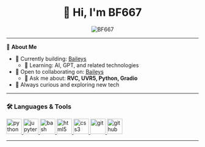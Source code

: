 <h1 align="center">👋 Hi, I'm BF667</h1>

<p align="center">
  <img src="https://komarev.com/ghpvc/?username=BF667&label=Profile%20Views&color=0e75b6&style=flat" alt="BF667"/>
</p>

---

🌟 **About Me**

- 🔭 Currently building: [Baileys](https://github.com/BF667/Baileys)
  - 🌱 Learning: AI, GPT, and related technologies
- 🤝 Open to collaborating on: [Baileys](https://github.com/BF667/Baileys)
  - 💬 Ask me about: **RVC, UVR5, Python, Gradio**
- 🚀 Always curious and exploring new tech

---

<h3 align="left">🛠️ Languages & Tools</h3>
<p align="left">
  <a href="https://www.python.org" target="_blank" rel="noreferrer">
    <img src="https://cdn.jsdelivr.net/gh/devicons/devicon@latest/icons/python/python-original.svg" alt="python" width="40" height="40"/>
  </a>
  <a href="https://jupyter.org/" target="_blank" rel="noreferrer">
    <img src="https://cdn.jsdelivr.net/gh/devicons/devicon@latest/icons/jupyter/jupyter-original-wordmark.svg" alt="jupyter" width="40" height="40"/>
  </a>
  <a href="https://www.gnu.org/software/bash/" target="_blank" rel="noreferrer">
    <img src="https://cdn.jsdelivr.net/gh/devicons/devicon@latest/icons/bash/bash-original.svg" alt="bash" width="40" height="40"/>
  </a>
  <a href="https://www.w3.org/html/" target="_blank" rel="noreferrer">
    <img src="https://cdn.jsdelivr.net/gh/devicons/devicon@latest/icons/html5/html5-original-wordmark.svg" alt="html5" width="40" height="40"/>
  </a>
  <a href="https://www.w3schools.com/css/" target="_blank" rel="noreferrer">
    <img src="https://cdn.jsdelivr.net/gh/devicons/devicon@latest/icons/css3/css3-original-wordmark.svg" alt="css3" width="40" height="40"/>
  </a>
  <a href="https://git-scm.com/" target="_blank" rel="noreferrer">
    <img src="https://cdn.jsdelivr.net/gh/devicons/devicon@latest/icons/git/git-original.svg" alt="git" width="40" height="40"/>
  </a>
  <a href="https://github.com/" target="_blank" rel="noreferrer">
    <img src="https://cdn.jsdelivr.net/gh/devicons/devicon@latest/icons/github/github-original.svg" alt="github" width="40" height="40"/>
  </a>
</p>

---

<!--
**BF667/BF667** is a ✨ special ✨ repository because its `README.md` (this file) appears on your GitHub profile.
-->
